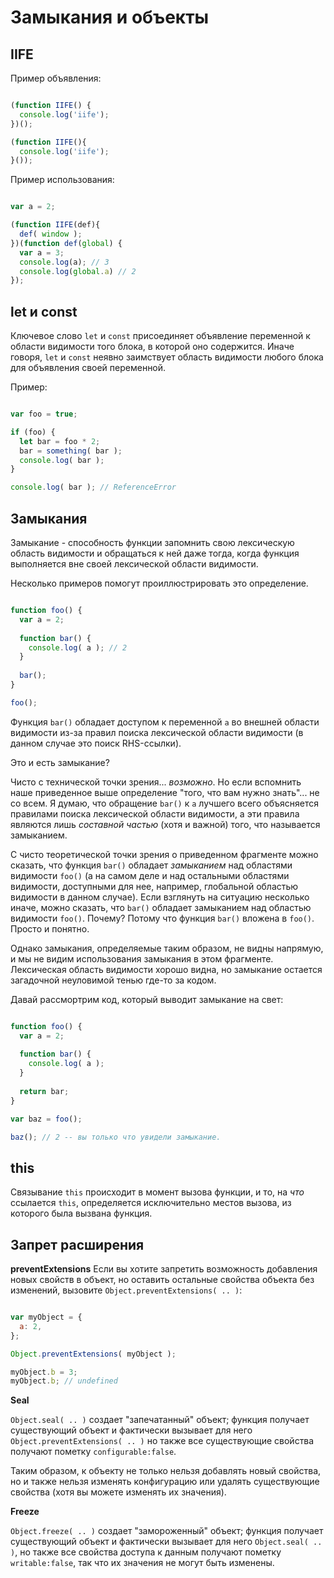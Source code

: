 # Замыкания и объекты

## IIFE

Пример объявления:

```js

(function IIFE() {
  console.log('iife');
})();

(function IIFE(){
  console.log('iife');
}());

```

Пример использования:

```js

var a = 2;

(function IIFE(def){
  def( window );
})(function def(global) {
  var a = 3;
  console.log(a); // 3
  console.log(global.a) // 2
});

```

## let и const

Ключевое слово `let` и `const` присоединяет объявление переменной к области видимости того блока, в которой оно содержится. Иначе говоря, `let` и `const` неявно заимствует область видимости любого блока для объявления своей переменной.

Пример:

```js

var foo = true;

if (foo) {
  let bar = foo * 2;
  bar = something( bar );
  console.log( bar );
}

console.log( bar ); // ReferenceError

```

## Замыкания

Замыкание - способность функции запомнить свою лексическую область видимости и обращаться к ней даже тогда, когда функция выполняется вне своей лексической области видимости.

Несколько примеров помогут проиллюстрировать это определение.

```js

function foo() {
  var a = 2;
  
  function bar() {
    console.log( a ); // 2
  }
  
  bar();
}

foo();

```

Функция `bar()` обладает доступом к переменной `a` во внешней области видимости из-за правил поиска лексической области видимости (в данном случае это поиск RHS-ссылки).

Это и есть замыкание?

Чисто с технической точки зрения... *возможно*. Но если вспомнить наше приведенное выше определение "того, что вам нужно знать"... не со всем. Я думаю, что обращение `bar()` к `a` лучшего всего объясняется правилами поиска лексической области видимости, а эти правила являются лишь *составной частью* (хотя и важной) того, что называется замыканием.

С чисто теоретической точки зрения о приведенном фрагменте можно сказать, что функция `bar()` обладает *замыканием* над областями видимости `foo()` (а на самом деле и над остальными областями видимости, доступными для нее, например, глобальной областью видимости в данном случае). Если взглянуть на ситуацию несколько иначе, можно сказать, что `bar()` обладает замыканием над областью видимости `foo()`. Почему? Потому что функция `bar()` вложена в `foo()`. Просто и понятно.

Однако замыкания, определяемые таким образом, не видны напрямую, и мы не видим использования замыкания в этом фрагменте. Лексическая область видимости хорошо видна, но замыкание остается загадочной неуловимой тенью где-то за кодом. 

Давай рассмортрим код, который выводит замыкание на свет:

```js

function foo() {
  var a = 2;
  
  function bar() {
    console.log( a );
  }
  
  return bar;
}

var baz = foo();

baz(); // 2 -- вы только что увидели замыкание.

```

## this

Связывание `this` происходит в момент вызова функции, и то, на *что* ссылается `this`, определяется исключительно местов вызова, из которого была вызвана функция.

## Запрет расширения

**preventExtensions**
Если вы хотите запретить возможность добавления новых свойств в объект, но оставить остальные свойства объекта без изменений, вызовите `Object.preventExtensions( .. )`:

```js

var myObject = {
  a: 2,
};

Object.preventExtensions( myObject );

myObject.b = 3;
myObject.b; // undefined
```

**Seal**

`Object.seal( .. )` создает "запечатанный" объект; функция получает существующий объект и фактически вызывает для него `Object.preventExtensions( .. )` но также все существующие свойства получают пометку `configurable:false`.

Таким образом, к объекту не только нельзя добавлять новый свойства, но и также нельзя изменять конфигурацию или удалять существующие свойства (хотя вы можете изменять их значения).

**Freeze**

`Object.freeze( .. )` создает "замороженный" объект; функция получает существующий объект и фактически вызывает для него `Object.seal( .. )`, но также все свойства доступа к данным получают пометку `writable:false`, так что их значения не могут быть изменены.
